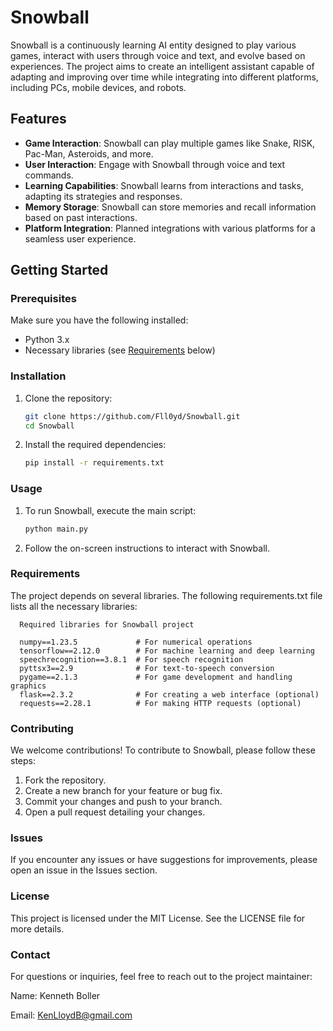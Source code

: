 # Snowball

Snowball is a continuously learning AI entity designed to play various games, interact with users through voice and text, and evolve based on experiences. The project aims to create an intelligent assistant capable of adapting and improving over time while integrating into different platforms, including PCs, mobile devices, and robots.

## Features

- **Game Interaction**: Snowball can play multiple games like Snake, RISK, Pac-Man, Asteroids, and more.
- **User Interaction**: Engage with Snowball through voice and text commands.
- **Learning Capabilities**: Snowball learns from interactions and tasks, adapting its strategies and responses.
- **Memory Storage**: Snowball can store memories and recall information based on past interactions.
- **Platform Integration**: Planned integrations with various platforms for a seamless user experience.

## Getting Started

### Prerequisites

Make sure you have the following installed:

- Python 3.x
- Necessary libraries (see [Requirements](#requirements) below)

### Installation

1. Clone the repository:

   ```bash
   git clone https://github.com/Fll0yd/Snowball.git
   cd Snowball

2. Install the required dependencies:

   ```bash
   pip install -r requirements.txt

### Usage
   1. To run Snowball, execute the main script:

      ```bash
      python main.py

   2. Follow the on-screen instructions to interact with Snowball.


### Requirements

The project depends on several libraries. The following requirements.txt file lists all the necessary libraries:

      Required libraries for Snowball project
      
      numpy==1.23.5             # For numerical operations
      tensorflow==2.12.0        # For machine learning and deep learning
      speechrecognition==3.8.1  # For speech recognition
      pyttsx3==2.9              # For text-to-speech conversion
      pygame==2.1.3             # For game development and handling graphics
      flask==2.3.2              # For creating a web interface (optional)
      requests==2.28.1          # For making HTTP requests (optional)

### Contributing

We welcome contributions! To contribute to Snowball, please follow these steps:

1. Fork the repository.
2. Create a new branch for your feature or bug fix.
3. Commit your changes and push to your branch.
4. Open a pull request detailing your changes.


### Issues

If you encounter any issues or have suggestions for improvements, please open an issue in the Issues section.


### License

This project is licensed under the MIT License. See the LICENSE file for more details.


### Contact

For questions or inquiries, feel free to reach out to the project maintainer:

Name: Kenneth Boller

Email: KenLloydB@gmail.com
